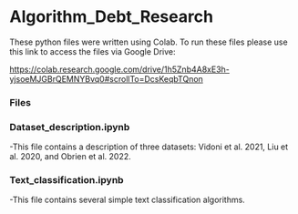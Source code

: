 # Algorithm_Debt_Research

These python files were written using Colab. To run these files please use this link to access the files via Google Drive:

https://colab.research.google.com/drive/1h5Znb4A8xE3h-yjsoeMJGBrQEMNYBvq0#scrollTo=DcsKeqbTQnon

### Files 
### Dataset_description.ipynb
-This file contains a description of three datasets: Vidoni et al. 2021, Liu et al. 2020, and Obrien et al.  2022.

### Text_classification.ipynb
-This file contains several simple text classification algorithms.

